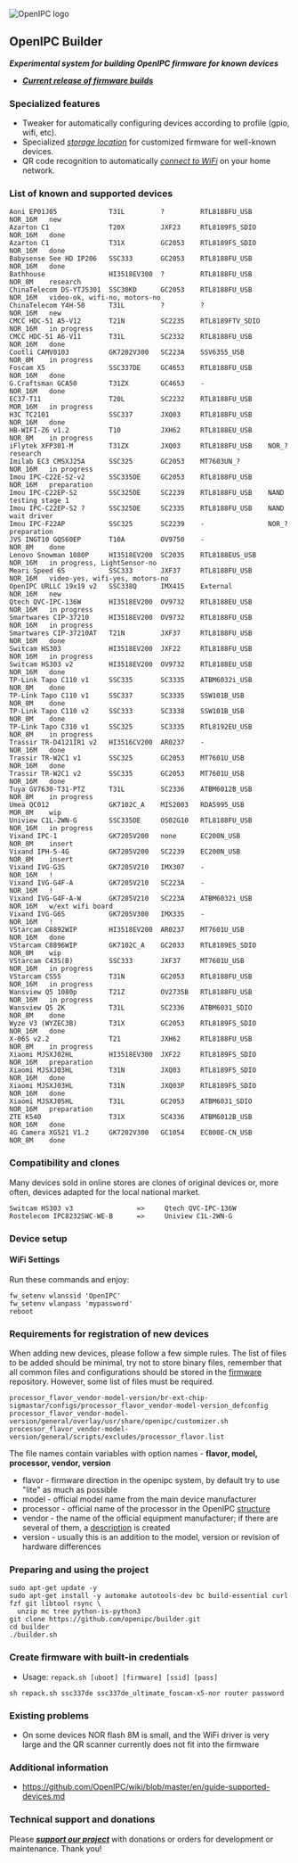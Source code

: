 ![OpenIPC logo][logo]

## OpenIPC Builder
**_Experimental system for building OpenIPC firmware for known devices_**
- **_[Current release of firmware builds](https://github.com/OpenIPC/builder/releases/tag/latest)_**


### Specialized features

- Tweaker for automatically configuring devices according to profile (gpio, wifi, etc).
- Specialized _[storage location](https://github.com/OpenIPC/builder/releases/tag/latest)_ for customized firmware for well-known devices.
- QR code recognition to automatically _[connect to WiFi](https://openipc.org/tools/qr-code-generator)_ on your home network.


### List of known and supported devices

```
Aoni EP01J05             T31L         ?         RTL8188FU_USB    NOR_16M   new
Azarton C1               T20X         JXF23     RTL8189FS_SDIO   NOR_16M   done
Azarton C1               T31X         GC2053    RTL8189FS_SDIO   NOR_16M   done
Babysense See HD IP206   SSC333       GC2053    RTL8188FU_USB    NOR_16M   done
Bathhouse                HI3518EV300  ?         RTL8188FU_USB    NOR_8M    research
ChinaTelecom DS-YTJ5301  SSC30KD      GC2053    RTL8188FU_USB    NOR_16M   video-ok, wifi-no, motors-no
ChinaTelecom Y4H-50      T31L         ?         ?                NOR_16M   new
CMCC HDC-51 A5-V12       T21N         SC2235    RTL8189FTV_SDIO  NOR_16M   in progress
CMCC HDC-51 A6-V11       T31L         SC2332    RTL8188FU_USB    NOR_16M   done
Cootli CAMV0103          GK7202V300   SC223A    SSV6355_USB      NOR_8M    in progress
Foscam X5                SSC337DE     GC4653    RTL8188FU_USB    NOR_16M   done
G.Craftsman GCA50        T31ZX        GC4653    -                NOR_16M   done
EC37-T11                 T20L         SC2232    RTL8188FU_USB    MOR_16M   in progress   
H3C TC2101               SSC337       JXQ03     RTL8188FU_USB    NOR_16M   done
HB-WIFI-Z6 v1.2          T10          JXH62     RTL8188EU_USB    NOR_8M    in progress
iFlytek XFP301-M         T31ZX        JXQ03     RTL8188FU_USB    NOR_?     research
Imilab EC3 CMSXJ25A      SSC325       GC2053    MT7603UN_?       NOR_16M   in progress
Imou IPC-C22E-S2-v2      SSC335DE     GC2053    RTL8188FU_USB    NOR_16M   preparation
Imou IPC-C22EP-S2        SSC325DE     SC2239    RTL8188FU_USB    NAND      testing stage 1
Imou IPC-C22EP-S2 ?      SSC325DE     SC2335    RTL8188FU_USB    NAND      wait driver
Imou IPC-F22AP           SSC325       SC2239    -                NOR_?     preparation
JVS INGT10 GQS60EP       T10A         OV9750    -                NOR_8M    done
Lenovo Snowman 1080P     HI3518EV200  SC2035    RTL8188EUS_USB   NOR_16M   in progress, LightSensor-no
Meari Speed 6S           SSC333       JXF37     RTL8188FU_USB    NOR_16M   video-yes, wifi-yes, motors-no
OpenIPC URLLC 19x19 v2   SSC338Q      IMX415    External         NOR_16M   new
Qtech QVC-IPC-136W       HI3518EV200  OV9732    RTL8188EU_USB    NOR_16M   in progress
Smartwares CIP-37210     HI3518EV200  OV9732    RTL8188FU_USB    NOR_16M   in progress
Smartwares CIP-37210AT   T21N         JXF37     RTL8188FU_USB    NOR_16M   done
Switcam HS303            HI3518EV200  JXF22     RTL8188FU_USB    NOR_16M   in progress
Switcam HS303 v2         HI3518EV200  OV9732    RTL8188EU_USB    NOR_16M   done
TP-Link Tapo C110 v1     SSC335       SC3335    ATBM6032i_USB    NOR_8M    done
TP-Link Tapo C110 v1     SSC337       SC3335    SSW101B_USB      NOR_8M    done
TP-Link Tapo C110 v2     SSC333       SC3338    SSW101B_USB      NOR_8M    done
TP-Link Tapo C310 v1     SSC325       SC3335    RTL8192EU_USB    NOR_8M    in progress
Trassir TR-D4121IR1 v2   HI3516CV200  AR0237    -                NOR_16M   done
Trassir TR-W2C1 v1       SSC325       GC2053    MT7601U_USB      NOR_16M   done
Trassir TR-W2C1 v2       SSC335       GC2053    MT7601U_USB      NOR_16M   done
Tuya GV7630-T31-PTZ      T31L         SC2336    ATBM6012B_USB    NOR_8M    in progress
Umea QC012               GK7102C_A    MIS2003   RDA5995_USB      MOR_8M    wip
Uniview C1L-2WN-G        SSC335DE     OS02G10   RTL8188FU_USB    NOR_16M   in progress
Vixand IPC-1             GK7205V200   none      EC200N_USB       NOR_8M    insert
Vixand IPH-5-4G          GK7205V200   SC2239    EC200N_USB       NOR_8M    insert
Vixand IVG-G3S           GK7205V210   IMX307    -                NOR_16M   !
Vixand IVG-G4F-A         GK7205V210   SC223A    -                NOR_16M   !
Vixand IVG-G4F-A-W       GK7205V210   SC223A    ATBM6032i_USB    NOR_16M   w/ext wifi board
Vixand IVG-G6S           GK7205V300   IMX335    -                NOR_16M   !
VStarcam C8892WIP        HI3518EV200  AR0237    MT7601U_USB      NOR_16M   done
VStarcam C8896WIP        GK7102C_A    GC2033    RTL8189ES_SDIO   NOR_8M    wip
VStarcam C43S(B)         SSC333       JXF37     MT7601U_USB      NOR_16M   in progress
VStarcam CS55            T31N         GC2053    RTL8188FU_USB    NOR_16M   in progress
Wansview Q5 1080p        T21Z         OV2735B   RTL8188FU_USB    NOR_16M   in progress
Wansview Q5 2K           T31L         SC2336    ATBM6031_SDIO    NOR_8M    done
Wyze V3 (WYZEC3B)        T31X         GC2053    RTL8189FS_SDIO   NOR_16M   done
X-06S v2.2               T21          JXH62     RTL8188FU_USB    NOR_8M    in progress
Xiaomi MJSXJ02HL         HI3518EV300  JXF22     RTL8189FS_SDIO   NOR_16M   preparation
Xiaomi MJSXJ03HL         T31N         JXQ03     RTL8189FS_SDIO   NOR_16M   done
Xiaomi MJSXJ03HL         T31N         JXQ03P    RTL8189FS_SDIO   NOR_16M   done
Xiaomi MJSXJ05HL         T31L         GC2053    ATBM6031_SDIO    NOR_16M   preparation
ZTE K540                 T31X         SC4336    ATBM6012B_USB    NOR_16M   done
4G Camera XG521 V1.2     GK7202V300   GC1054    EC800E-CN_USB    NOR_8M    done
```


### Compatibility and clones

Many devices sold in online stores are clones of original devices or, more often, devices adapted for the local national market.

```
Switcam HS303 v3                =>     Qtech QVC-IPC-136W
Rostelecom IPC8232SWC-WE-B      =>     Uniview C1L-2WN-G
```


### Device setup

#### WiFi Settings
Run these commands and enjoy:
```
fw_setenv wlanssid 'OpenIPC'
fw_setenv wlanpass 'mypassword'
reboot
```


### Requirements for registration of new devices

When adding new devices, please follow a few simple rules. 
The list of files to be added should be minimal, try not to store binary files, remember that all common files 
and configurations should be stored in the [firmware](https://github.com/openipc/firmware) repository. 
However, some list of files must be required.

```
processor_flavor_vendor-model-version/br-ext-chip-sigmastar/configs/processor_flavor_vendor-model-version_defconfig
processor_flavor_vendor-model-version/general/overlay/usr/share/openipc/customizer.sh
processor_flavor_vendor-model-version/general/scripts/excludes/processor_flavor.list
```

The file names contain variables with option names - **flavor, model, processor, vendor, version**

- flavor - firmware direction in the openipc system, by default try to use "lite" as much as possible
- model - official model name from the main device manufacturer
- processor - official name of the processor in the OpenIPC [structure](https://openipc.org/supported-hardware/full-list)
- vendor - the name of the official equipment manufacturer; if there are several of them, a [description](https://github.com/OpenIPC/builder/tree/master#compatibility-and-clones) is created
- version - usually this is an addition to the model, version or revision of hardware differences

### Preparing and using the project

```
sudo apt-get update -y
sudo apt-get install -y automake autotools-dev bc build-essential curl fzf git libtool rsync \
  unzip mc tree python-is-python3
git clone https://github.com/openipc/builder.git
cd builder
./builder.sh
```

### Create firmware with built-in credentials
- Usage: `repack.sh [uboot] [firmware] [ssid] [pass]`
```
sh repack.sh ssc337de ssc337de_ultimate_foscam-x5-nor router password
```

### Existing problems

- On some devices NOR flash 8M is small, and the WiFi driver is very large and the QR scanner currently does not fit into the firmware

### Additional information

- https://github.com/OpenIPC/wiki/blob/master/en/guide-supported-devices.md

### Technical support and donations

Please **_[support our project](https://openipc.org/support-open-source)_** with donations or orders for development or maintenance. Thank you!

[logo]: https://openipc.org/assets/openipc-logo-black.svg

